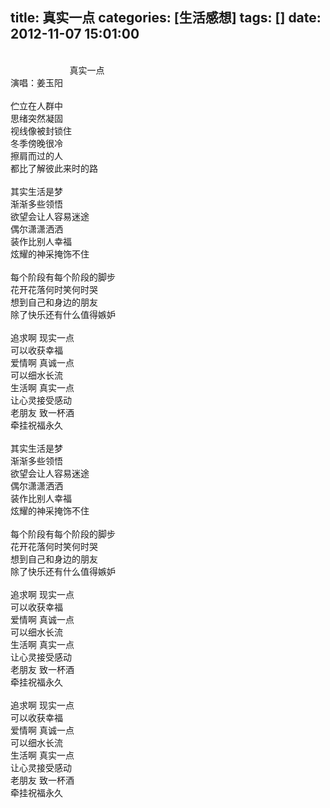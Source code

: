 title: 真实一点
categories: [生活感想]
tags: []
date: 2012-11-07 15:01:00
---
<p><br />&nbsp;&nbsp;&nbsp;&nbsp;&nbsp;&nbsp;&nbsp;&nbsp;&nbsp;&nbsp;&nbsp;&nbsp;&nbsp;&nbsp;&nbsp;&nbsp;&nbsp;&nbsp;&nbsp;&nbsp;&nbsp;&nbsp;&nbsp;&nbsp;真实一点<br />演唱：姜玉阳<br /><br />伫立在人群中<br />思绪突然凝固<br />视线像被封锁住<br />冬季傍晚很冷<br />擦肩而过的人<br />都比了解彼此来时的路<br /><br />其实生活是梦<br />渐渐多些领悟<br />欲望会让人容易迷途<br />偶尔潇潇洒洒<br />装作比别人幸福<br />炫耀的神采掩饰不住<br /><br />每个阶段有每个阶段的脚步<br />花开花落何时笑何时哭<br />想到自己和身边的朋友<br />除了快乐还有什么值得嫉妒<br /><br />追求啊&nbsp;现实一点<br />可以收获幸福<br />爱情啊&nbsp;真诚一点<br />可以细水长流<br />生活啊&nbsp;真实一点<br />让心灵接受感动<br />老朋友&nbsp;致一杯酒<br />牵挂祝福永久<br /><br />其实生活是梦<br />渐渐多些领悟<br />欲望会让人容易迷途<br />偶尔潇潇洒洒<br />装作比别人幸福<br />炫耀的神采掩饰不住<br /><br />每个阶段有每个阶段的脚步<br />花开花落何时笑何时哭<br />想到自己和身边的朋友<br />除了快乐还有什么值得嫉妒<br /><br />追求啊&nbsp;现实一点<br />可以收获幸福<br />爱情啊&nbsp;真诚一点<br />可以细水长流<br />生活啊&nbsp;真实一点<br />让心灵接受感动<br />老朋友&nbsp;致一杯酒<br />牵挂祝福永久<br /><br />追求啊&nbsp;现实一点<br />可以收获幸福<br />爱情啊&nbsp;真诚一点<br />可以细水长流<br />生活啊&nbsp;真实一点<br />让心灵接受感动<br />老朋友&nbsp;致一杯酒<br />牵挂祝福永久<br />&nbsp;&nbsp;&nbsp;&nbsp;&nbsp;&nbsp;&nbsp;&nbsp;&nbsp;&nbsp;&nbsp;&nbsp;&nbsp;&nbsp;&nbsp;&nbsp;&nbsp;&nbsp;&nbsp;&nbsp;<br /><br /></p>
